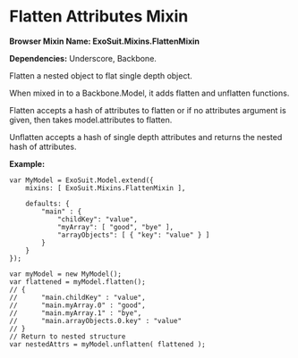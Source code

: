 # Flatten Attributes Mixin

**Browser Mixin Name: ExoSuit.Mixins.FlattenMixin**

**Dependencies:** Underscore, Backbone.

Flatten a nested object to flat single depth object.

When mixed in to a Backbone.Model, it adds flatten and unflatten functions.

Flatten accepts a hash of attributes to flatten or if no attributes argument is given, then takes model.attributes to flatten.

Unflatten accepts a hash of single depth attributes and returns the nested hash of attributes. 

**Example:**

    var MyModel = ExoSuit.Model.extend({
        mixins: [ ExoSuit.Mixins.FlattenMixin ],

        defaults: {
            "main" : {
                "childKey": "value",
                "myArray": [ "good", "bye" ],
                "arrayObjects": [ { "key": "value" } ]
            }
        }
    });

    var myModel = new MyModel();
    var flattened = myModel.flatten();
    // {
    //      "main.childKey" : "value",
    //      "main.myArray.0" : "good",
    //      "main.myArray.1" : "bye",
    //      "main.arrayObjects.0.key" : "value"
    // }
    // Return to nested structure
    var nestedAttrs = myModel.unflatten( flattened );
